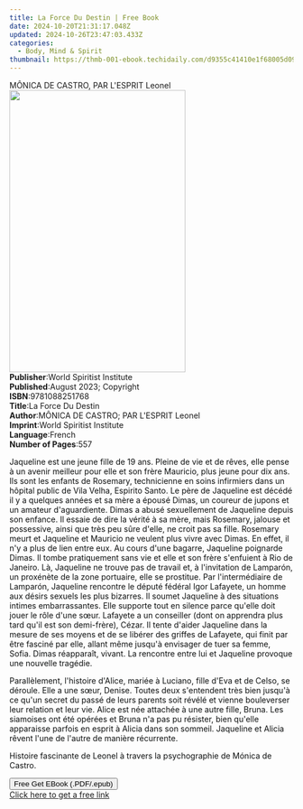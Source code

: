 ```yaml
---
title: La Force Du Destin | Free Book
date: 2024-10-20T21:31:17.048Z
updated: 2024-10-26T23:47:03.433Z
categories:
  - Body, Mind & Spirit
thumbnail: https://thmb-001-ebook.techidaily.com/d9355c41410e1f68005d09ee70ecfba13e0be84f4900356e6321c46e79a2dbfc.jpg
---
```

<main id="book-container">
  <div class="flex flex-col">
    <div class="book-brief flex-1 py-6 px-4 sm:p-6 md:py-10 md:px-8">
      <!-- brief-->
      <div class="book-brief-main">MÔNICA DE CASTRO, PAR L'ESPRIT Leonel</div>
    </div>
    <div
      class="book-meta-info flex-1 grid gap-4 col-start-1 col-end-3 row-start-1 sm:mb-6 sm:grid-cols-4 lg:gap-6 lg:col-start-2 lg:row-end-6 lg:row-span-6 lg:mb-0"
    >
      <div
        class="book-meta-info-left place-content-center mt-4 p-4 text-sm leading-6 col-start-2 col-span-2 dark:text-slate-400"
      >
        <img
          class="w-full h-500 object-cover rounded-lg sm:h-255 sm:col-span-2 lg:col-span-full"
          src="https://img-001-ebook.techidaily.com/96ecedd0c2bb1672aad55cb60e5db3bd0962712ea71cf36f5afdeb0f4ecbab12.jpg"
          alt=""
          width="312"
          height="500"
        />
      </div>
      <div
        class="book-meta-info-right mt-2 col-start-1 row-start-2 col-span-3 self-center"
      >
        <!-- meta data  -->
        <div class="flex flex-col px-4 md:px-8">
          <div class="flex-1">
            <strong>Publisher</strong>:<span class="px-2"
              >World Spiritist Institute</span
            >
          </div>
          <div class="flex-1">
            <strong>Published</strong>:<span class="px-2"
              >August 2023; Copyright</span
            >
          </div>
          <div class="flex-1">
            <strong>ISBN</strong>:<span class="px-2">9781088251768</span>
          </div>
          <div class="flex-1">
            <strong>Title</strong>:<span class="px-2">La Force Du Destin</span>
          </div>
          <div class="flex-1">
            <strong>Author</strong>:<span class="px-2"
              >MÔNICA DE CASTRO; PAR L&#39;ESPRIT Leonel</span
            >
          </div>
          <div class="flex-1">
            <strong>Imprint</strong>:<span class="px-2"
              >World Spiritist Institute</span
            >
          </div>
          <div class="flex-1">
            <strong>Language</strong>:<span class="px-2">French</span>
          </div>
          <div class="flex-1">
            <strong>Number of Pages</strong>:<span class="px-2">557</span>
          </div>
        </div>
      </div>
    </div>
    <div class="book-description flex-1 py-6 px-4 sm:p-6 md:py-10 md:px-8">
      <div class="book-description-main">
        <div accordion-content="" id="description">
          <p>
            <span style="color: rgb(15, 17, 17)"
              >Jaqueline est une jeune fille de 19 ans. Pleine de vie et de
              rêves, elle pense à un avenir meilleur pour elle et son frère
              Mauricio, plus jeune pour dix ans. Ils sont les enfants de
              Rosemary, technicienne en soins infirmiers dans un hôpital public
              de Vila Velha, Espirito Santo. Le père de Jaqueline est décédé il
              y a quelques années et sa mère a épousé Dimas, un coureur de
              jupons et un amateur d'aguardiente. Dimas a abusé sexuellement de
              Jaqueline depuis son enfance. Il essaie de dire la vérité à sa
              mère, mais Rosemary, jalouse et possessive, ainsi que très peu
              sûre d'elle, ne croit pas sa fille. Rosemary meurt et Jaqueline et
              Mauricio ne veulent plus vivre avec Dimas. En effet, il n'y a plus
              de lien entre eux. Au cours d'une bagarre, Jaqueline poignarde
              Dimas. Il tombe pratiquement sans vie et elle et son frère
              s'enfuient à Rio de Janeiro. Là, Jaqueline ne trouve pas de
              travail et, à l'invitation de Lamparón, un proxénète de la zone
              portuaire, elle se prostitue. Par l'intermédiaire de Lamparón,
              Jaqueline rencontre le député fédéral Igor Lafayete, un homme aux
              désirs sexuels les plus bizarres. Il soumet Jaqueline à des
              situations intimes embarrassantes. Elle supporte tout en silence
              parce qu'elle doit jouer le rôle d'une sœur. Lafayete a un
              conseiller (dont on apprendra plus tard qu'il est son demi-frère),
              Cézar. Il tente d'aider Jaqueline dans la mesure de ses moyens et
              de se libérer des griffes de Lafayete, qui finit par être fasciné
              par elle, allant même jusqu'à envisager de tuer sa femme, Sofia.
              Dimas réapparaît, vivant. La rencontre entre lui et Jaqueline
              provoque une nouvelle tragédie.</span
            >
          </p>
          <p>
            <span style="color: rgb(15, 17, 17)"
              >Parallèlement, l'histoire d'Alice, mariée à Luciano, fille d'Eva
              et de Celso, se déroule. Elle a une sœur, Denise. Toutes deux
              s'entendent très bien jusqu'à ce qu'un secret du passé de leurs
              parents soit révélé et vienne bouleverser leur relation et leur
              vie. Alice est née attachée à une autre fille, Bruna. Les
              siamoises ont été opérées et Bruna n'a pas pu résister, bien
              qu'elle apparaisse parfois en esprit à Alicia dans son sommeil.
              Jaqueline et Alicia rêvent l'une de l'autre de manière
              récurrente.</span
            >
          </p>
          <p>
            <span style="color: rgb(15, 17, 17)"
              >Histoire fascinante de Leonel à travers la psychographie de
              Mónica de Castro.</span
            >
          </p>
        </div>
        <div class="accordion-fader"></div>
      </div>
    </div>
    <div class="book-excerpts flex-1 py-6 px-4 sm:p-6 md:py-10 md:px-8"></div>
    <div
      class="book-about-author flex-1 py-6 px-4 sm:p-6 md:py-10 md:px-8"
    ></div>
    <div class="book-free-get flex-1 py-6 px-4 sm:p-6 md:py-10 md:px-8">
      <button
        id="btn-free-get"
        class="bg-blue-500 hover:bg-blue-700 text-white font-bold py-2 px-4 rounded"
      >
        Free Get EBook (.PDF/.epub)
      </button>
      <div id="countdown-display" class="px-2 text-lg mt-2"></div>
      <a
        id="free-link"
        class="hidden bg-blue-500 hover:bg-blue-700 text-white font-bold py-2 px-4 rounded"
        href="https://www.ebooks.com/en-us/book/210970402/la-force-du-destin/m-nica-de-castro/"
        target="_blank"
        >Click here to get a free link</a
      >
    </div>
    <script>
      let countdownTime = 0;
      let countdownInterval = null;
      document
        .getElementById('btn-free-get')
        .addEventListener('click', startCountdown);
      function startCountdown() {
        countdownTime = new Date().getTime() + 60000 * 3;
        countdownInterval = setInterval(updateCountdown, 1000);
        document.getElementById('btn-free-get').disabled = true;
        document
          .getElementById('btn-free-get')
          .classList.add('bg-gray-500', 'cursor-not-allowed');
      }
      function updateCountdown() {
        let currentTime = new Date().getTime();
        let timeLeft = countdownTime - currentTime;
        let secondsLeft = Math.floor(timeLeft / 1000);
        document.getElementById('countdown-display').innerHTML =
          `Remaining time: ${secondsLeft} seconds.`;
        if (secondsLeft <= 0) {
          clearInterval(countdownInterval);
          document.getElementById('btn-free-get').classList.add('hidden');
          document.getElementById('free-link').classList.remove('hidden');
          document.getElementById('countdown-display').innerHTML = '';
        }
      }
    </script>
  </div>
</main>

<ins class="adsbygoogle"
      style="display:block"
      data-ad-client="ca-pub-7571918770474297"
      data-ad-slot="8358498916"
      data-ad-format="auto"
      data-full-width-responsive="true"></ins>
    